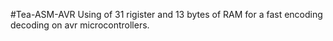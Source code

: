 #Tea-ASM-AVR
Using of 31 rigister and 13 bytes of RAM for a fast encoding decoding on avr microcontrollers.
